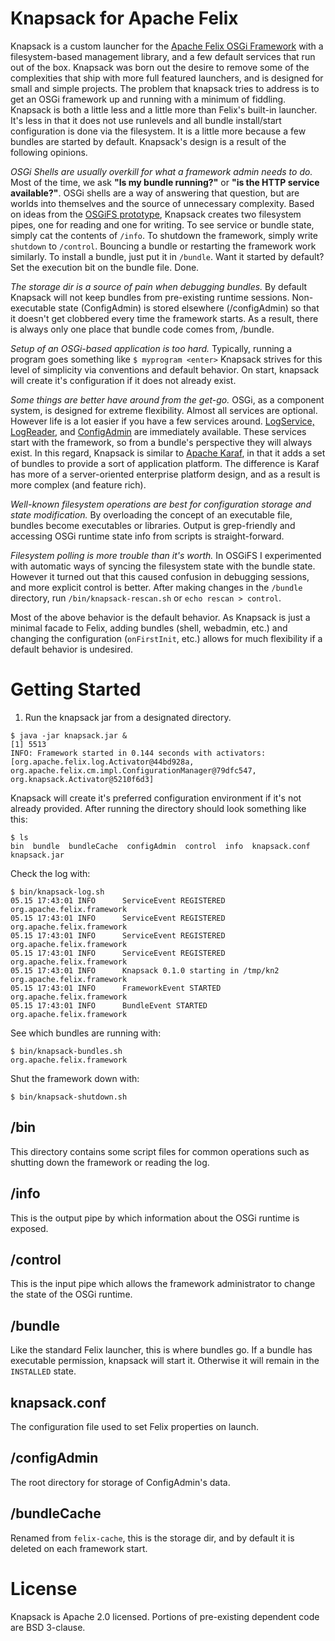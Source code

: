 
# Knapsack for Apache Felix

Knapsack is a custom launcher for the [Apache Felix OSGi Framework](http://felix.apache.org/site/index.html) with a filesystem-based management library, and a few default services that run out of the box.  Knapsack was born out the desire to remove some of the complexities that ship with more full featured launchers, and is designed for small and simple projects.  The problem that knapsack tries to address is to get an OSGi framework up and running with a minimum of fiddling.  Knapsack is both a little less and a little more than Felix's built-in launcher.  It's less in that it does not use runlevels and all bundle install/start configuration is done via the filesystem.  It is a little more because a few bundles are started by default.  Knapsack's design is a result of the following opinions.

*OSGi Shells are usually overkill for what a framework admin needs to do.*  Most of the time, we ask **"Is my bundle running?"** or **"is the HTTP service available?"**.  OSGi shells are a way of answering that question, but are worlds into themselves and the source of unnecessary complexity.  Based on ideas from the [OSGiFS prototype](http://kgilmersden.wordpress.com/2010/12/14/a-shell-less-osgi-shell/), Knapsack creates two filesystem pipes, one for reading and one for writing.  To see service or bundle state, simply cat the contents of `/info`.  To shutdown the framework, simply write `shutdown` to `/control`.  Bouncing a bundle or restarting the framework work similarly.  To install a bundle, just put it in `/bundle`.  Want it started by default?  Set the execution bit on the bundle file.  Done.

*The storage dir is a source of pain when debugging bundles.*  By default Knapsack will not keep bundles from pre-existing runtime sessions.  Non-executable state (ConfigAdmin) is stored elsewhere (/configAdmin) so that it doesn't get clobbered every time the framework starts.  As a result, there is always only one place that bundle code comes from, /bundle.

*Setup of an OSGi-based application is too hard.*  Typically, running a program goes something like `$ myprogram <enter>` Knapsack strives for this level of simplicity via conventions and default behavior.  On start, knapsack will create it's configuration if it does not already exist.

*Some things are better have around from the get-go.*  OSGi, as a component system, is designed for extreme flexibility.  Almost all services are optional.  However life is a lot easier if you have a few services around.   [LogService, LogReader](http://felix.apache.org/site/apache-felix-log.html), and [ConfigAdmin](http://felix.apache.org/site/apache-felix-config-admin.html) are immediately available.  These services start with the framework, so from a bundle's perspective they will always exist.  In this regard, Knapsack is similar to [Apache Karaf](http://karaf.apache.org/), in that it adds a set of bundles to provide a sort of application platform.  The difference is Karaf has more of a server-oriented enterprise platform design, and as a result is more complex (and feature rich).

*Well-known filesystem operations are best for configuration storage and state modification.*  By overloading the concept of an executable file, bundles become executables or libraries.  Output is grep-friendly and accessing OSGi runtime state info from scripts is straight-forward.

*Filesystem polling is more trouble than it's worth.*  In OSGiFS I experimented with automatic ways of syncing the filesystem state with the bundle state.  However it turned out that this caused confusion in debugging sessions, and more explicit control is better.  After making changes in the `/bundle` directory, run `/bin/knapsack-rescan.sh` or `echo rescan > control`.

Most of the above behavior is the default behavior.  As Knapsack is just a minimal facade to Felix, adding bundles (shell, webadmin, etc.) and changing the configuration (`onFirstInit`, etc.) allows for much flexibility if a default behavior is undesired.  

# Getting Started
1. Run the knapsack jar from a designated directory.

```
$ java -jar knapsack.jar &
[1] 5513
INFO: Framework started in 0.144 seconds with activators: [org.apache.felix.log.Activator@44bd928a, org.apache.felix.cm.impl.ConfigurationManager@79dfc547, org.knapsack.Activator@5210f6d3]
```

Knapsack will create it's preferred configuration environment if it's not already provided.  After running the directory should look something like this:

```
$ ls
bin  bundle  bundleCache  configAdmin  control  info  knapsack.conf  knapsack.jar
```

Check the log with:

```
$ bin/knapsack-log.sh 
05.15 17:43:01 INFO   	 ServiceEvent REGISTERED	 org.apache.felix.framework
05.15 17:43:01 INFO   	 ServiceEvent REGISTERED	 org.apache.felix.framework
05.15 17:43:01 INFO   	 ServiceEvent REGISTERED	 org.apache.felix.framework
05.15 17:43:01 INFO   	 ServiceEvent REGISTERED	 org.apache.felix.framework
05.15 17:43:01 INFO   	 Knapsack 0.1.0 starting in /tmp/kn2	 org.apache.felix.framework
05.15 17:43:01 INFO   	 FrameworkEvent STARTED	 org.apache.felix.framework
05.15 17:43:01 INFO   	 BundleEvent STARTED	 org.apache.felix.framework
```

See which bundles are running with:

```
$ bin/knapsack-bundles.sh 
org.apache.felix.framework
```

Shut the framework down with:

```
$ bin/knapsack-shutdown.sh
```

## /bin
This directory contains some script files for common operations such as shutting down the framework or reading the log.

## /info
This is the output pipe by which information about the OSGi runtime is exposed.

## /control
This is the input pipe which allows the framework administrator to change the state of the OSGi runtime.

## /bundle
Like the standard Felix launcher, this is where bundles go.  If a bundle has executable permission, knapsack will start it.  Otherwise it will remain in the `INSTALLED` state.

## knapsack.conf
The configuration file used to set Felix properties on launch.

## /configAdmin
The root directory for storage of ConfigAdmin's data.   

## /bundleCache
Renamed from `felix-cache`, this is the storage dir, and by default it is deleted on each framework start.

# License

Knapsack is Apache 2.0 licensed.  Portions of pre-existing dependent code are BSD 3-clause.